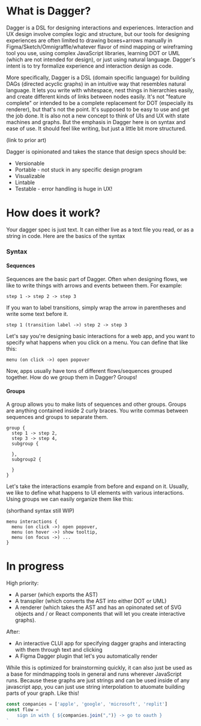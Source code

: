 # What is Dagger?

Dagger is a DSL for designing interactions and experiences. Interaction and UX design involve complex logic and structure, but our tools for designing experiences are often limited to drawing boxes+arrows manually in Figma/Sketch/Omnigraffle/whatever flavor of mind mapping or wireframing tool you use, using complex JavaScript libraries, learning DOT or UML (which are not intended for design), or just using natural language. Dagger's intent is to try formalize experience and interaction design as code.

More specifically, Dagger is a DSL (domain specific language) for building DAGs (directed acyclic graphs) in an intuitive way that resembles natural language. It lets you write with whitespace, nest things in hierarchies easily, and create different kinds of links between nodes easily. It's not "feature complete" or intended to be a complete replacement for DOT (especially its renderer), but that's not the point. It's supposed to be easy to use and get the job done. It is also not a new concept to think of UIs and UX with state machines and graphs. But the emphasis in Dagger here is on syntax and ease of use. It should feel like writing, but just a little bit more structured.

(link to prior art)

Dagger is opinionated and takes the stance that design specs should be: 
- Versionable
- Portable - not stuck in any specific design program
- Visualizable
- Lintable
- Testable - error handling is huge in UX! 

# How does it work?

Your dagger spec is just text. It can either live as a text file you read, or as a string in code. Here are the basics of the syntax

### Syntax
#### Sequences
Sequences are the basic part of Dagger. Often when designing flows, we like to write things with arrows and events between them. For example:
```
step 1 -> step 2 -> step 3
```
If you wan to label transitions, simply wrap the arrow in parentheses and write some text before it.
```
step 1 (transition label ->) step 2 -> step 3
```
Let's say you're designing basic interactions for a web app, and you want to specify what happens when you click on a menu. You can define that like this:
```
menu (on click ->) open popover
```

Now, apps usually have tons of different flows/sequences grouped together. How do we group them in Dagger? Groups!

#### Groups
A group allows you to make lists of sequences and other groups.
Groups are anything contained inside 2 curly braces. You write commas between sequences and groups to separate them.
```
group {
  step 1 -> step 2,
  step 3 -> step 4,
  subgroup {

  },
  subgroup2 {
    
  }
}
```

Let's take the interactions example from before and expand on it. Usually, we like to define what happens to UI elements with various interactions. Using groups we can easily organize them like this:

(shorthand syntax still WIP)
```
menu interactions {
  menu (on click ->) open popover,
  menu (on hover ->) show tooltip,
  menu (on focus ->) ...
}
```

# In progress

High priority:
- A parser (which exports the AST)
- A transpiler (which converts the AST into either DOT or UML)
- A renderer (which takes the AST and has an opinonated set of SVG objects and / or React components that will let you create interactive graphs).

After:
- An interactive CLUI app for specifying dagger graphs and interacting with them through text and clicking
- A Figma Dagger plugin that let's you automatically render 

While this is optimized for brainstorming quickly, it can also just be used as a base for mindmapping tools in general and runs wherever JavaScript runs. Because these graphs are just strings and can be used inside of any javascript app, you can just use string interpolation to atuomate building parts of your graph. Like this!

```javascript
const companies = ['apple', 'google', 'microsoft', 'replit']
const flow = `
    sign in with { ${companies.join(",")} -> go to oauth }
`
```
